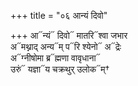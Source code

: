 +++
title = "०६ आन्यं दिवो"

+++
आ᳓न्यं᳓ दिवो᳓ मातरि᳓श्वा जभार  
अ᳓मथ्नाद् अन्य᳓म् प᳓रि श्येनो᳓ अ᳓द्रेः  
अ᳓ग्नीषोमा ब्र᳓ह्मणा वावृधाना᳓  
उरुं᳓ यज्ञा᳓य चक्रथुर् उलोक᳓म्†